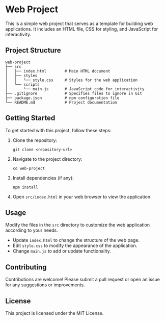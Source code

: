 # Web Project

This is a simple web project that serves as a template for building web applications. It includes an HTML file, CSS for styling, and JavaScript for interactivity.

## Project Structure

```
web-project
├── src
│   ├── index.html        # Main HTML document
│   ├── styles
│   │   └── style.css     # Styles for the web application
│   └── scripts
│       └── main.js       # JavaScript code for interactivity
├── .gitignore            # Specifies files to ignore in Git
├── package.json          # npm configuration file
└── README.md             # Project documentation
```

## Getting Started

To get started with this project, follow these steps:

1. Clone the repository:
   ```
   git clone <repository-url>
   ```

2. Navigate to the project directory:
   ```
   cd web-project
   ```

3. Install dependencies (if any):
   ```
   npm install
   ```

4. Open `src/index.html` in your web browser to view the application.

## Usage

Modify the files in the `src` directory to customize the web application according to your needs. 

- Update `index.html` to change the structure of the web page.
- Edit `style.css` to modify the appearance of the application.
- Change `main.js` to add or update functionality.

## Contributing

Contributions are welcome! Please submit a pull request or open an issue for any suggestions or improvements.

## License

This project is licensed under the MIT License.